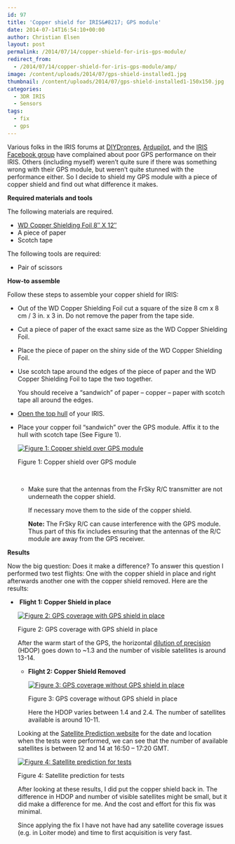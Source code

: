 ```yaml
---
id: 97
title: 'Copper shield for IRIS&#8217; GPS module'
date: 2014-07-14T16:54:10+00:00
author: Christian Elsen
layout: post
permalink: /2014/07/14/copper-shield-for-iris-gps-module/
redirect_from: 
  - /2014/07/14/copper-shield-for-iris-gps-module/amp/
image: /content/uploads/2014/07/gps-shield-installed1.jpg
thumbnail: /content/uploads/2014/07/gps-shield-installed1-150x150.jpg
categories:
  - 3DR IRIS
  - Sensors
tags:
  - fix
  - gps
---
```

Various folks in the IRIS forums at <a href="http://diydrones.com/group/iris" target="_blank">DIYDronres</a>, <a href="http://ardupilot.org/?f=48" target="_blank">Ardupilot</a>, and the <a href="https://www.facebook.com/groups/635611993176188/" target="_blank">IRIS Facebook group</a> have complained about poor GPS performance on their IRIS. Others (including myself) weren&#8217;t quite sure if there was something wrong with their GPS module, but weren&#8217;t quite stunned with the performance either. So I decide to shield my GPS module with a piece of copper shield and find out what difference it makes.

**Required materials and tools**

The following materials are required.

  * <a href="https://www.amazon.com/gp/product/B008U0LNNU/ref=as_li_tl?ie=UTF8&camp=1789&creative=390957&creativeASIN=B008U0LNNU&linkCode=as2&tag=cloudsurfer-20&linkId=L6T63WLM5P76DXXA" target="_blank">WD Copper Shielding Foil 8&#8243; X 12&#8243;</a>
  * A piece of paper
  * Scotch tape

The following tools are required:

  * Pair of scissors

**How-to assemble**

Follow these steps to assemble your copper shield for IRIS:

  * Out of the WD Copper Shielding Foil cut a square of the size 8 cm x 8 cm / 3 in. x 3 in. Do not remove the paper from the tape side.
  * Cut a piece of paper of the exact same size as the WD Copper Shielding Foil.
  * Place the piece of paper on the shiny side of the WD Copper Shielding Foil.
  * Use scotch tape around the edges of the piece of paper and the WD Copper Shielding Foil to tape the two together.

    You should receive a &#8220;sandwich&#8221; of paper &#8211; copper &#8211; paper with scotch tape all around the edges.
  * <a href="https://3dr.com/wp-content/uploads/2014/02/removing-the-shell.pdf" target="_blank">Open the top hull</a> of your IRIS.
  * Place your copper foil &#8220;sandwich&#8221; over the GPS module. Affix it to the hull with scotch tape (See Figure 1). <div id="attachment_98" style="width: 310px" class="wp-caption aligncenter">
      <a href="/content/uploads/2014/07/gps-shield-installed.jpg"><img class="size-medium wp-image-98" src="/content/uploads/2014/07/gps-shield-installed.jpg?w=300" alt="Figure 1: Copper shield over GPS module" width="300" height="168" srcset="/content/uploads/2014/07/gps-shield-installed.jpg 2113w, /content/uploads/2014/07/gps-shield-installed-300x168.jpg 300w, /content/uploads/2014/07/gps-shield-installed-1024x576.jpg 1024w" sizes="(max-width: 300px) 100vw, 300px" /></a>

      <p class="wp-caption-text">
        Figure 1: Copper shield over GPS module
      </p>
    </div>

    &nbsp;</li>

      * Make sure that the antennas from the FrSky R/C transmitter are not underneath the copper shield.

        If necessary move them to the side of the copper shield.

        **Note:** The FrSky R/C can cause interference with the GPS module. Thus part of this fix includes ensuring that the antennas of the R/C module are away from the GPS receiver.</ul>

    **Results**

    Now the big question: Does it make a difference? To answer this question I performed two test flights: One with the copper shield in place and right afterwards another one with the copper shield removed. Here are the results:

      *  **Flight 1: Copper Shield in place** <div id="attachment_99" style="width: 615px" class="wp-caption aligncenter">
          <a href="/content/uploads/2014/07/gps_coverage_with.png"><img class="wp-image-99 size-large" src="/content/uploads/2014/07/gps_coverage_with.png?w=605" alt="Figure 2: GPS coverage with GPS shield in place" width="605" height="140" srcset="/content/uploads/2014/07/gps_coverage_with.png 1366w, /content/uploads/2014/07/gps_coverage_with-300x69.png 300w, /content/uploads/2014/07/gps_coverage_with-1024x238.png 1024w" sizes="(max-width: 605px) 100vw, 605px" /></a>

          <p class="wp-caption-text">
            Figure 2: GPS coverage with GPS shield in place
          </p>
        </div>

        After the warm start of the GPS, the horizontal <a href="https://en.wikipedia.org/wiki/Dilution_of_precision_(GPS)" target="_blank">dilution of precision</a> (HDOP) goes down to ~1.3 and the number of visible satellites is around 13-14.</li>

          * **Flight 2: Copper Shield Removed** <div id="attachment_100" style="width: 615px" class="wp-caption aligncenter">
              <a href="/content/uploads/2014/07/gps_coverage_without.png"><img class="size-large wp-image-100" src="/content/uploads/2014/07/gps_coverage_without.png?w=605" alt="Figure 3: GPS coverage without GPS shield in place" width="605" height="140" srcset="/content/uploads/2014/07/gps_coverage_without.png 1366w, /content/uploads/2014/07/gps_coverage_without-300x69.png 300w, /content/uploads/2014/07/gps_coverage_without-1024x238.png 1024w" sizes="(max-width: 605px) 100vw, 605px" /></a>

              <p class="wp-caption-text">
                Figure 3: GPS coverage without GPS shield in place
              </p>
            </div>

            Here the HDOP varies between 1.4 and 2.4. The number of satellites available is around 10-11.</li> </ul>

            Looking at the <a href="http://satpredictor.navcomtech.com/" target="_blank" rel="nofollow">Satellite Prediction website</a> for the date and location when the tests were performed, we can see that the number of available satellites is between 12 and 14 at 16:50 – 17:20 GMT.

            <div id="attachment_101" style="width: 615px" class="wp-caption aligncenter">
              <a href="/content/uploads/2014/07/sat_prediction.png"><img class="size-large wp-image-101" src="/content/uploads/2014/07/sat_prediction.png?w=605" alt="Figure 4: Satellite prediction for tests" width="605" height="200" srcset="/content/uploads/2014/07/sat_prediction.png 1291w, /content/uploads/2014/07/sat_prediction-300x99.png 300w, /content/uploads/2014/07/sat_prediction-1024x338.png 1024w" sizes="(max-width: 605px) 100vw, 605px" /></a>

              <p class="wp-caption-text">
                Figure 4: Satellite prediction for tests
              </p>
            </div>

            After looking at these results, I did put the copper shield back in. The difference in HDOP and number of visible satellites might be small, but it did make a difference for me. And the cost and effort for this fix was minimal.

            Since applying the fix I have not have had any satellite coverage issues (e.g. in Loiter mode) and time to first acquisition is very fast.

            &nbsp;
